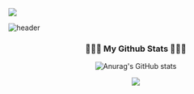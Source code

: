 ![](https://komarev.com/ghpvc/?username=binisavior)

![header](https://capsule-render.vercel.app/api?type=waving&color=auto&height=300&section=header&text=binisavior&fontSize=90)

<h3 align="center"> 🧑🏻‍💻 My Github Stats 🧑🏻‍💻 </h3>
<div align="center">

  
![Anurag's GitHub stats](https://github-readme-stats.vercel.app/api?username=binisavior&show_icons=true&theme=dark)
<br>

<img src="https://img.shields.io/badge/Python-3776AB?style=for-the-badge&logo=Python&logoColor=white">
